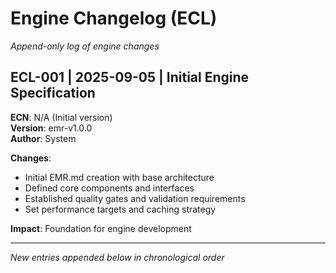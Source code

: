 # Engine Changelog (ECL)
*Append-only log of engine changes*

## ECL-001 | 2025-09-05 | Initial Engine Specification
**ECN**: N/A (Initial version)  
**Version**: emr-v1.0.0  
**Author**: System  

**Changes**:
- Initial EMR.md creation with base architecture
- Defined core components and interfaces
- Established quality gates and validation requirements
- Set performance targets and caching strategy

**Impact**: Foundation for engine development

---
*New entries appended below in chronological order*
